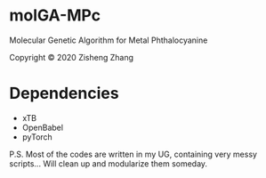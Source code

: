 # molGA-MPc
Molecular Genetic Algorithm for Metal Phthalocyanine

Copyright © 2020 Zisheng Zhang

# Dependencies
- xTB
- OpenBabel
- pyTorch

P.S. Most of the codes are written in my UG, containing very messy scripts... Will clean up and modularize them someday.
